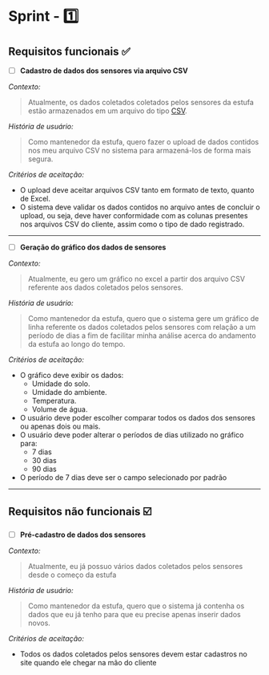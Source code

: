# Sprint - 1️⃣ 

## Requisitos funcionais ✅

- [ ] **Cadastro de dados dos sensores via arquivo CSV**

*Contexto:*

> Atualmente, os dados coletados coletados pelos sensores da estufa estão armazenados em um arquivo do tipo [CSV](https://www.freecodecamp.org/portuguese/news/o-que-e-um-arquivo-csv-e-como-abrir-esse-formato-de-arquivo/).

*História de usuário:*

> Como mantenedor da estufa, quero fazer o upload de dados contidos nos meu arquivo CSV no sistema para armazená-los de forma mais segura.

*Critérios de aceitação:*

- O upload deve aceitar arquivos CSV tanto em formato de texto, quanto de Excel.
- O sistema deve validar os dados contidos no arquivo antes de concluir o upload, ou seja, deve haver conformidade com as colunas presentes nos arquivos CSV do cliente, assim como o tipo de dado registrado.

---

- [ ] **Geração do gráfico dos dados de sensores**

*Contexto:*

> Atualmente, eu gero um gráfico no excel a partir dos arquivo CSV referente aos dados coletados pelos sensores.

*História de usuário:*

> Como mantenedor da estufa, quero que o sistema gere um gráfico de linha referente os dados coletados pelos sensores com relação a um período de dias a fim de facilitar minha análise acerca do andamento da estufa ao longo do tempo.

*Critérios de aceitação:*

- O gráfico deve exibir os dados:
  - Umidade do solo.
  - Umidade do ambiente.
  - Temperatura.
  - Volume de água.
- O usuário deve poder escolher comparar todos os dados dos sensores ou apenas dois ou mais.
- O usuário deve poder alterar o períodos de dias utilizado no gráfico para:
  - 7 dias
  - 30 dias
  - 90 dias
- O período de 7 dias deve ser o campo selecionado por padrão

---

## Requisitos não funcionais ☑️

- [ ] **Pré-cadastro de dados dos sensores**

*Contexto:*

> Atualmente, eu já possuo vários dados coletados pelos sensores desde o começo da estufa

*História de usuário:*

> Como mantenedor da estufa, quero que o sistema já contenha os dados que eu já tenho para que eu precise apenas inserir dados novos.

*Critérios de aceitação:*

- Todos os dados coletados pelos sensores devem estar cadastros no site quando ele chegar na mão do cliente